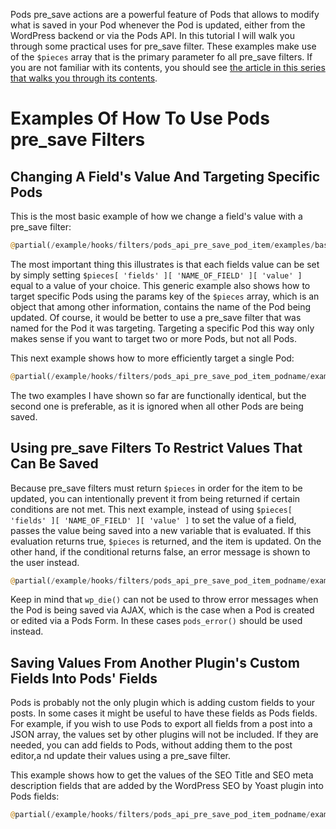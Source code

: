 <script>{
    "title": "Using Pods pre_save Filters",
    "excerpt": "",
    "menu_order": "2",
    }
</script>

Pods pre_save actions are a powerful feature of Pods that allows to modify what is saved in your Pod whenever the Pod is updated, either from the WordPress backend or via the Pods API. In this tutorial I will walk you through some practical uses for pre_save filter. These examples make use of the `$pieces` array that is the primary parameter fo all pre_save filters. If you are not familiar with its contents, you should see [the article in this series that walks you through its contents](/tutorial/pre-post-save-hooks/the-pieces-array.md).


# Examples Of How To Use Pods pre_save Filters
## Changing A Field's Value And Targeting Specific Pods
This is the most basic example of how we change a field's value with a pre_save filter:


```php
@partial(/example/hooks/filters/pods_api_pre_save_pod_item/examples/basic-example.php)
```

The most important thing this illustrates is that each fields value can be set by simply setting `$pieces[ 'fields' ][ 'NAME_OF_FIELD' ][ 'value' ]` equal to a value of your choice. This generic example also shows how to target specific Pods using the params key of the `$pieces` array, which is an object that among other information, contains the name of the Pod being updated. Of course, it would be better to use a pre_save filter that was named for the Pod it was targeting. Targeting a specific Pod this way only makes sense if you want to target two or more Pods, but not all Pods.

This next example shows how to more efficiently target a single Pod:

```php
@partial(/example/hooks/filters/pods_api_pre_save_pod_item_podname/examples/change-field-value.php)
```

The two examples I have shown so far are functionally identical, but the second one is preferable, as it is ignored when all other Pods are being saved.

## Using pre_save Filters To Restrict Values That Can Be Saved
Because pre_save filters must return `$pieces` in order for the item to be updated, you can intentionally prevent it from being returned if certain conditions are not met. This next example, instead of using  `$pieces[ 'fields' ][ 'NAME_OF_FIELD' ][ 'value' ]` to set the value of a field, passes the value being saved into a new variable that is evaluated. If this evaluation returns true, `$pieces` is returned, and the item is updated. On the other hand, if the conditional returns false, an error message is shown to the user instead.

```php
@partial(/example/hooks/filters/pods_api_pre_save_pod_item_podname/examples/prevent-update.php)
```

Keep in mind that `wp_die()` can not be used to throw error messages when the Pod is being saved via AJAX, which is the case when a Pod is created or edited via a Pods Form. In these cases `pods_error()` should be used instead.

## Saving Values From Another Plugin's Custom Fields Into Pods' Fields
Pods is probably not the only plugin which is adding custom fields to your posts. In some cases it might be useful to have these fields as Pods fields. For example, if you wish to use Pods to export all fields from a post into a JSON array, the values set by other plugins will not be included. If they are needed, you can add fields to Pods, without adding them to the post editor,a nd update their values using a pre_save filter.

This example shows how to get the values of the SEO Title and SEO meta description fields that are added by the WordPress SEO by Yoast plugin into Pods fields:

```php
@partial(/example/hooks/filters/pods_api_pre_save_pod_item_podname/examples/values-from-other-plugins.php)
```



